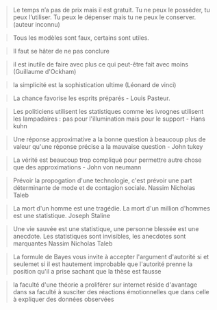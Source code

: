 > Le temps n’a pas de prix mais il est gratuit. Tu ne peux le posséder, tu peux l’utiliser. Tu peux le dépenser mais tu ne peux le conserver. (auteur inconnu)

> Tous les modèles sont faux, certains sont utiles.

> Il faut se hâter de ne pas conclure

> il est inutile de faire avec plus ce qui peut-être fait avec moins (Guillaume d'Ockham)

> la simplicité est la sophistication ultime (Léonard de vinci)

> La chance favorise les esprits préparés - Louis Pasteur.

> Les politiciens utilisent les statistiques comme les ivrognes utilisent les lampadaires : pas pour l'illumination mais pour le support - Hans kuhn

> Une réponse approximative a la bonne question à beaucoup plus de valeur qu'une réponse précise a la mauvaise question - John tukey

> La vérité est beaucoup trop compliqué pour permettre autre chose que des approximations - John von neumann

> Prévoir la propogation d'une technologie, c'est prévoir une part déterminante de mode et de contagion sociale. Nassim Nicholas Taleb

> La mort d'un homme est une tragédie. La mort d'un million d'hommes est une statistique. Joseph Staline

> Une vie sauvée est une statistique, une personne blessée est une anecdote. Les statistiques sont invisibles, les anecdotes sont marquantes Nassim Nicholas Taleb

> La formule de Bayes vous invite à accepter l'argument d'autorité si et seulemet si
> il est hautement improbable que l'autorité prenne la position qu'il a prise 
> sachant que la thèse est fausse

> la faculté d'une théorie a proliférer sur internet réside d'avantage
> dans sa faculté à susciter des réactions émotionnelles que dans celle à expliquer
> des données observées

